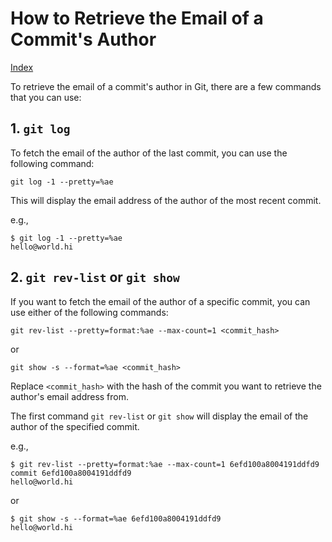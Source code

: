 # How to Retrieve the Email of a Commit's Author

[Index](index.md)

To retrieve the email of a commit's author in Git, there are a few commands that you can use:

## 1. `git log`

To fetch the email of the author of the last commit, you can use the following command:

```plaintext
git log -1 --pretty=%ae
```

This will display the email address of the author of the most recent commit.

e.g.,

```plaintext
$ git log -1 --pretty=%ae
hello@world.hi
```

## 2. `git rev-list` or `git show`

If you want to fetch the email of the author of a specific commit, you can use either of the following commands:

```plaintext
git rev-list --pretty=format:%ae --max-count=1 <commit_hash>
```

or

```plaintext
git show -s --format=%ae <commit_hash>
```

Replace `<commit_hash>` with the hash of the commit you want to retrieve the author's email address from.

The first command `git rev-list` or `git show` will display the email of the author of the specified commit.

e.g.,

```plaintext
$ git rev-list --pretty=format:%ae --max-count=1 6efd100a8004191ddfd9
commit 6efd100a8004191ddfd9
hello@world.hi
```

or

```plaintext
$ git show -s --format=%ae 6efd100a8004191ddfd9
hello@world.hi
```